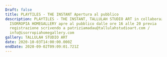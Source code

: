 ```yaml
---
Draft: false
title: PLAYTILES - THE INSTANT Apertura al pubblico
description: PLAYTILES - THE INSTANT, TALLULAH STUDIO ART in collaborazione con
  ISORROPIA HOMEGALLERY apre al pubblico dalle ore 16 alle 20 previa
  registrazione scrivendo a patriziamadau@tallulahstudioart.com /
  info@isorropiahomegallery.com
gallery: TALLULAH STUDIO ART
date: 2020-10-03T14:00:00.000Z
endDate: 2020-09-02T09:09:01.721Z
---
```

